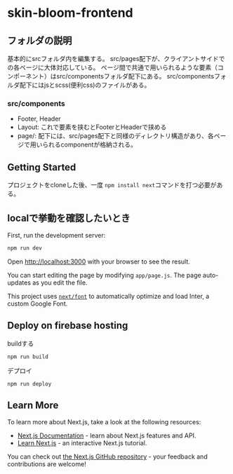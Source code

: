 # skin-bloom-frontend

## フォルダの説明
基本的にsrcフォルダ内を編集する。
src/pages配下が、クライアントサイドでの各ページに大体対応している。
ページ間で共通で用いられるような要素（コンポーネント）はsrc/componentsフォルダ配下にある。
src/componentsフォルダ配下にはjsとscss(便利css)のファイルがある。

### src/components
- Footer, Header
- Layout: これで要素を挟むとFooterとHeaderで挟める
- page/: 配下には、src/pages配下と同様のディレクトリ構造があり、各ページで用いられるcomponentが格納される。
## Getting Started

プロジェクトをcloneした後、一度
```npm install next```コマンドを打つ必要がある。

## localで挙動を確認したいとき
First, run the development server:

```bash
npm run dev
```

Open [http://localhost:3000](http://localhost:3000) with your browser to see the result.

You can start editing the page by modifying `app/page.js`. The page auto-updates as you edit the file.

This project uses [`next/font`](https://nextjs.org/docs/basic-features/font-optimization) to automatically optimize and load Inter, a custom Google Font.

## Deploy on firebase hosting

buildする

```
npm run build
```

デプロイ

```
npm run deploy
```

## Learn More

To learn more about Next.js, take a look at the following resources:

- [Next.js Documentation](https://nextjs.org/docs) - learn about Next.js features and API.
- [Learn Next.js](https://nextjs.org/learn) - an interactive Next.js tutorial.

You can check out [the Next.js GitHub repository](https://github.com/vercel/next.js/) - your feedback and contributions are welcome!
